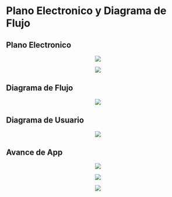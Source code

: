 <h1>Plano Electronico y Diagrama de Flujo</h1>
<h2>Plano Electronico</h2>
<p align="center"><img src="../../Imagenes/I_E_9/Electro.png"></p>
<p align="center"><img src="../../Imagenes/I_E_9/electro_2.png"></p>


<h2>Diagrama de Flujo</h2>
<p align="center"><img src="../../Imagenes/I_E_9/flujo.png"></p>

<h2>Diagrama de Usuario</h2>
<p align="center"><img src="../../Imagenes/I_E_9/usuario_app.png"></p>

<h2>Avance de App</h2>
<p align="center"><img src="../../Imagenes/I_E_9/home.png"></p>
<p align="center"><img src="../../Imagenes/I_E_9/datos.png"></p>
<p align="center"><img src="../../Imagenes/I_E_9/Precauciones.png"></p>
